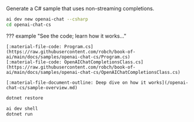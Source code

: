 Generate a C# sample that uses non-streaming completions.

``` bash
ai dev new openai-chat --csharp
cd openai-chat-cs
```

??? example "See the code; learn how it works..."

    [:material-file-code: Program.cs](https://raw.githubusercontent.com/robch/book-of-ai/main/docs/samples/openai-chat-cs/Program.cs)  
    [:material-file-code: OpenAIChatCompletionsClass.cs](https://raw.githubusercontent.com/robch/book-of-ai/main/docs/samples/openai-chat-cs/OpenAIChatCompletionsClass.cs)

    [:material-file-document-outline: Deep dive on how it works](/openai-chat-cs/sample-overview.md)  

``` bash title="Install dependencies"
dotnet restore
```

``` bash title="Run the sample"
ai dev shell
dotnet run
```
